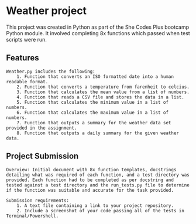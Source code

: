 # Weather project #

This project was created in Python as part of the She Codes Plus bootcamp Python module. It involved completing 8x functions which passed when test scripts were run.

## Features ##
    Weather.py includes the following:
        1. Function that converts an ISO formatted date into a human readable format.
        2. Function that converts a temperature from farenheit to celcius.
        3. Function that calculates the mean value from a list of numbers.
        4. Function that reads a CSV file and stores the data in a list.
        5. Function that calculates the minimum value in a list of numbers.
        6. Function that calculates the maximum value in a list of numbers.
        7. Function that outputs a summary for the weather data set provided in the assignment.
        8. Function that outputs a daily summary for the given weather data.
   
## Project Submission ##
    Overview: Initial document with 8x function templates, docstrings detailing what was required of each function, and a test directory was provided. Each function had to be completed as per docstring and tested against a test directory and the run_tests.py file to determine if the function was suitable and accurate for the task provided. 
    
    Submission requirements: 
        1. A text file containing a link to your project repository.
        2. Include a screenshot of your code passing all of the tests in Terminal/Powershell.

    
